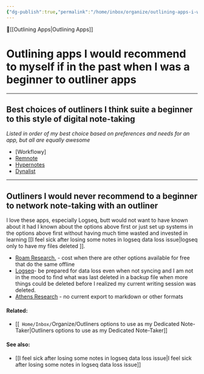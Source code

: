 ```yaml
---
{"dg-publish":true,"permalink":"/home/inbox/organize/outlining-apps-i-would-recommend-to-myself-if-in-the-past-when-i-was-a-beginner-to-outliner-apps/","dgPassFrontmatter":true,"created":"2023-06-30T18:53:47.889-07:00","updated":"2023-07-01T14:33:16.344-07:00"}
---
```



🔺[[Outlining Apps\|Outlining Apps]]

# Outlining apps I would recommend to myself if in the past when I was a beginner to outliner apps
***

## Best choices of outliners I think suite a beginner to this style of digital note-taking 

*Listed in order of my best choice based on preferences and needs for an app, but all are equally awesome*


- [Workflowy]
- [Remnote](https://www.remnote.com/)
- [Hypernotes](https://zenkit.com/en/hypernotes/)
- [Dynalist](https://dynalist.io/)


---

## Outliners I would never recommend to a beginner to network note-taking with an outliner

I love these apps, especially Logseq, butt would not want to have known about it had I known about the options above first or just set up systems in the options above first without having much time wasted and invested in learning [[I feel sick after losing some notes in logseq data loss issue\|logseq only to have my files deleted ]]. 



- [Roam Research.](https://roamresearch.com/) - cost when there are other options available for free that do the same offline
- [Logseq](https://logseq.com/)- be prepared for data loss even when not syncing and I am not in the mood to find what was last deleted in a backup file when more things could be deleted before I realized my current writing session was deleted. 
- [Athens Research](https://www.athensresearch.org/) - no current export to markdown or other formats








#### Related:
- [[` Home/Inbox/`Organize/Outliners options to use as my Dedicated Note-Taker\|Outliners options to use as my Dedicated Note-Taker]]



#### See also:
- [[I feel sick after losing some notes in logseq data loss issue\|I feel sick after losing some notes in logseq data loss issue]]